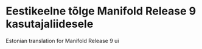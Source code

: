 # Eestikeelne tõlge Manifold Release 9 kasutajaliidesele
Estonian translation for Manifold Release 9 ui
